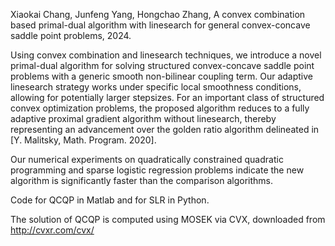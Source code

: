 Xiaokai Chang, Junfeng Yang, Hongchao Zhang, A convex combination based primal-dual algorithm with linesearch for general convex-concave saddle point problems, 2024.

Using convex combination and linesearch techniques, we introduce a novel primal-dual algorithm for solving structured convex-concave saddle point problems with a generic smooth non-bilinear coupling term. Our adaptive linesearch strategy works under specific local smoothness conditions, allowing for potentially larger stepsizes. For an important class of structured convex optimization problems, the proposed algorithm reduces to a fully adaptive proximal gradient algorithm without linesearch, thereby representing an advancement over the golden ratio algorithm delineated in [Y. Malitsky, Math. Program. 2020].

Our numerical experiments on quadratically constrained quadratic programming and sparse logistic regression problems indicate the new algorithm is significantly faster than the comparison algorithms.

Code for QCQP  in Matlab and for SLR in Python.

The solution of QCQP is computed using MOSEK via CVX, downloaded from http://cvxr.com/cvx/
